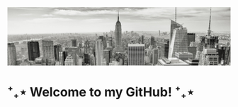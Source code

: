 ![black and white image of new york city](https://github.com/angeleanne-enriquez/angeleanne-enriquez/blob/main/black-white-city.jpg)

# ⁺₊⋆ Welcome to my GitHub! ⁺₊⋆

<!--
**angeleanne-enriquez/angeleanne-enriquez** is a ✨ _special_ ✨ repository because its `README.md` (this file) appears on your GitHub profile.

Here are some ideas to get you started:

- 🔭 I’m currently working on ...
- 🌱 I’m currently learning ...
- 👯 I’m looking to collaborate on ...
- 🤔 I’m looking for help with ...
- 💬 Ask me about ...
- 📫 How to reach me: ...
- 😄 Pronouns: ...
- ⚡ Fun fact: ...
-->
